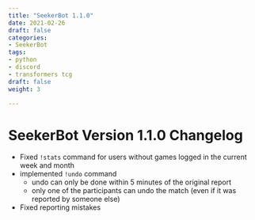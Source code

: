 ```yaml
---
title: "SeekerBot 1.1.0"
date: 2021-02-26
draft: false
categories:
- SeekerBot
tags:
- python
- discord
- transformers tcg
draft: false
weight: 3

---
```


# SeekerBot Version 1.1.0 Changelog
- Fixed `!stats` command for users without games logged in the current week and month
- implemented `!undo` command
    - undo can only be done within 5 minutes of the original report
    - only one of the participants can undo the match (even if it was reported by someone else)
- Fixed reporting mistakes
<!--more-->

